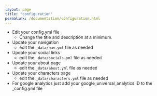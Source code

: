 ```yaml
---
layout: page
title: "configuration"
permalink: /documentation/configuration.html
--- 
```

* Edit your config.yml file
  * Change the title and description at a minimum.
* Update your navigation 
  * edit the `_data/nav.yml` file as needed
* Update your social links
  * edit the `_data/socials.yml` file as needed
* Update your about page
  * edit the `_data/about.yml` file as needed
* Update your characters page
  * edit the `_data/characters.yml` file as needed
* For google analytics just add your google_universal_analytics ID to the _config.yml file